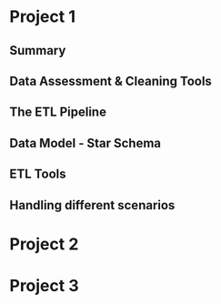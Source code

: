 # Project 1

## Summary
## Data Assessment & Cleaning Tools
## The ETL Pipeline
## Data Model - Star Schema
## ETL Tools
## Handling different scenarios

# Project 2

# Project 3
